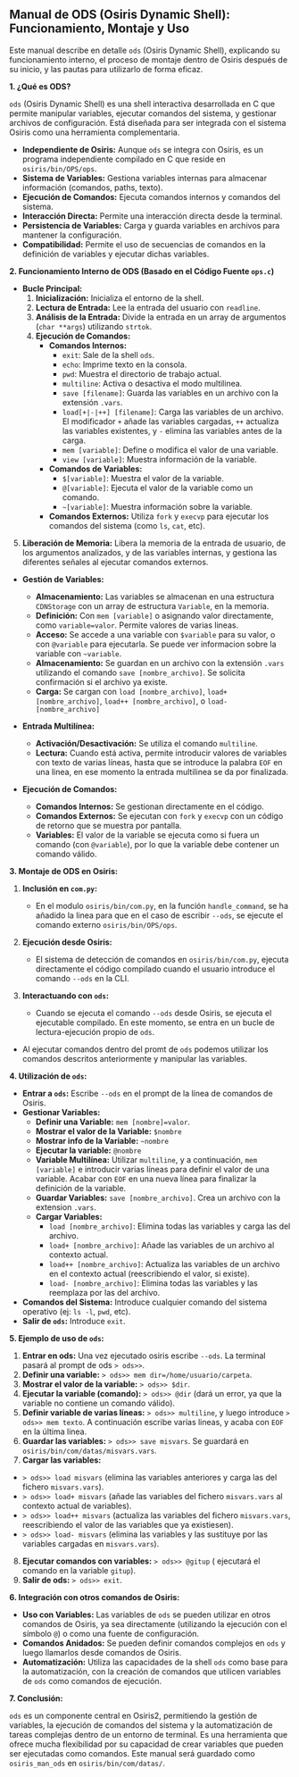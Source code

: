 
## Manual de ODS (Osiris Dynamic Shell): Funcionamiento, Montaje y Uso

Este manual describe en detalle `ods` (Osiris Dynamic Shell), explicando su funcionamiento interno, el proceso de montaje dentro de Osiris después de su inicio, y las pautas para utilizarlo de forma eficaz.

**1. ¿Qué es ODS?**

`ods` (Osiris Dynamic Shell) es una shell interactiva desarrollada en C que permite manipular variables, ejecutar comandos del sistema, y gestionar archivos de configuración. Está diseñada para ser integrada con el sistema Osiris como una herramienta complementaria.

*   **Independiente de Osiris:** Aunque `ods` se integra con Osiris, es un programa independiente compilado en C que reside en `osiris/bin/OPS/ops`.
*   **Sistema de Variables:** Gestiona variables internas para almacenar información (comandos, paths, texto).
*   **Ejecución de Comandos:** Ejecuta comandos internos y comandos del sistema.
*   **Interacción Directa:** Permite una interacción directa desde la terminal.
*   **Persistencia de Variables:** Carga y guarda variables en archivos para mantener la configuración.
*   **Compatibilidad:** Permite el uso de secuencias de comandos en la definición de variables y ejecutar dichas variables.

**2. Funcionamiento Interno de ODS (Basado en el Código Fuente `ops.c`)**

*   **Bucle Principal:**
    1.  **Inicialización:** Inicializa el entorno de la shell.
    2.  **Lectura de Entrada:** Lee la entrada del usuario con `readline`.
    3.  **Análisis de la Entrada:** Divide la entrada en un array de argumentos (`char **args`) utilizando `strtok`.
    4.  **Ejecución de Comandos:**
        *   **Comandos Internos:**
            *   `exit`: Sale de la shell `ods`.
            *   `echo`: Imprime texto en la consola.
            *   `pwd`: Muestra el directorio de trabajo actual.
            *  `multiline`: Activa o desactiva el modo multilinea.
            *    `save [filename]`: Guarda las variables en un archivo con la extensión `.vars`.
            *   `load[+|-|++] [filename]`: Carga las variables de un archivo. El modificador `+` añade las variables cargadas, `++` actualiza las variables existentes, y `-` elimina las variables antes de la carga.
            *  `mem [variable]`: Define o modifica el valor de una variable.
            * `view [variable]`: Muestra información de la variable.
        *   **Comandos de Variables:**
            *   `$[variable]`: Muestra el valor de la variable.
             *  `@[variable]`: Ejecuta el valor de la variable como un comando.
             * `~[variable]`: Muestra información sobre la variable.
        *   **Comandos Externos:** Utiliza `fork` y `execvp` para ejecutar los comandos del sistema (como `ls`, `cat`, etc).
   5.  **Liberación de Memoria:** Libera la memoria de la entrada de usuario, de los argumentos analizados, y de las variables internas, y gestiona las diferentes señales al ejecutar comandos externos.

*   **Gestión de Variables:**
    *   **Almacenamiento:** Las variables se almacenan en una estructura `CDNStorage` con un array de estructura `Variable`, en la memoria.
    *   **Definición:**  Con `mem [variable]` o asignando valor directamente, como `variable=valor`. Permite valores de varias lineas.
    *   **Acceso:** Se accede a una variable con `$variable` para su valor, o con `@variable` para ejecutarla. Se puede ver informacion sobre la variable con `~variable`.
    *   **Almacenamiento:**  Se guardan en un archivo con la extensión `.vars` utilizando el comando `save [nombre_archivo]`. Se solicita confirmación si el archivo ya existe.
    *   **Carga:** Se cargan con `load [nombre_archivo]`, `load+ [nombre_archivo]`, `load++ [nombre_archivo]`, o  `load- [nombre_archivo]`

*   **Entrada Multilínea:**
    *   **Activación/Desactivación:** Se utiliza el comando `multiline`.
    *   **Lectura:** Cuando está activa, permite introducir valores de variables con texto de varias líneas,  hasta que se introduce la palabra `EOF` en una linea, en ese momento la entrada multilinea se da por finalizada.

*   **Ejecución de Comandos:**
    *   **Comandos Internos:** Se gestionan directamente en el código.
    *   **Comandos Externos:** Se ejecutan con `fork` y `execvp` con un código de retorno que se muestra por pantalla.
    *   **Variables:** El valor de la variable se ejecuta como si fuera un comando (con `@variable`), por lo que la variable debe contener un comando válido.

**3. Montaje de ODS en Osiris:**

1.  **Inclusión en `com.py`:**
    *  En el modulo  `osiris/bin/com.py`,  en la función `handle_command`, se ha añadido la linea para que en el caso de escribir `--ods`, se ejecute el comando externo `osiris/bin/OPS/ops`.

2.  **Ejecución desde Osiris:**
    *  El sistema de detección de comandos en `osiris/bin/com.py`, ejecuta directamente el código compilado cuando el usuario introduce el comando `--ods` en la CLI.

3.  **Interactuando con `ods`:**
    *   Cuando se ejecuta el comando `--ods`  desde Osiris, se ejecuta el ejecutable compilado. En este momento,  se entra en un bucle de lectura-ejecución propio de `ods`.
   *  Al ejecutar comandos dentro del promt de `ods` podemos utilizar los comandos descritos anteriormente y manipular las variables.

**4. Utilización de `ods`:**

*   **Entrar a `ods`:** Escribe `--ods` en el prompt de la línea de comandos de Osiris.
*   **Gestionar Variables:**
    *   **Definir una Variable:** `mem [nombre]=valor`.
    *   **Mostrar el valor de la Variable:** `$nombre`
     * **Mostrar info de la Variable:** `~nombre`
    *  **Ejecutar la variable:**  `@nombre`
    *    **Variable Multilínea:** Utilizar `multiline`,  y a continuación, `mem [variable]` e introducir varias líneas para definir el valor de una variable. Acabar con `EOF` en una nueva línea para finalizar la definición de la variable.
    *   **Guardar Variables:** `save [nombre_archivo]`. Crea un archivo con la extension `.vars`.
    *  **Cargar Variables:**
          *   `load [nombre_archivo]`: Elimina todas las variables y carga las del archivo.
         *    `load+ [nombre_archivo]`: Añade las variables de un archivo al contexto actual.
          *  `load++ [nombre_archivo]`: Actualiza las variables de un archivo en el contexto actual (reescribiendo el valor, si existe).
         *    `load- [nombre_archivo]`: Elimina todas las variables y las reemplaza por las del archivo.
*   **Comandos del Sistema:** Introduce cualquier comando del sistema operativo (ej: `ls -l`, `pwd`, etc).
*   **Salir de `ods`:** Introduce `exit`.

**5. Ejemplo de uso de `ods`:**

1. **Entrar en ods:** Una vez ejecutado osiris escribe `--ods`. La terminal pasará al prompt de ods `> ods>>`.
2.  **Definir una variable:** `> ods>> mem dir=/home/usuario/carpeta`.
3.  **Mostrar el valor de la variable:** `> ods>> $dir`.
4.  **Ejecutar la variable (comando):** `> ods>> @dir` (dará un error, ya que la variable no contiene un comando válido).
5. **Definir variable de varias líneas:** `> ods>> multiline`, y luego introduce `> ods>> mem texto`. A continuación escribe varias lineas, y acaba con `EOF` en la última linea.
6.  **Guardar las variables:** `> ods>> save misvars`. Se guardará en  `osiris/bin/com/datas/misvars.vars`.
7.  **Cargar las variables:**
   *   `> ods>> load misvars` (elimina las variables anteriores y carga las del fichero `misvars.vars`).
   *  `> ods>> load+ misvars` (añade las variables del fichero `misvars.vars` al contexto actual de variables).
  *   `> ods>> load++ misvars` (actualiza las variables del fichero `misvars.vars`, reescribiendo el valor de las variables que ya existiesen).
  *   `> ods>> load- misvars` (elimina las variables y las sustituye por las variables cargadas en `misvars.vars`).
8.  **Ejecutar comandos con variables:** `> ods>> @gitup` ( ejecutará el comando en la variable `gitup`).
9.  **Salir de ods:** `> ods>> exit`.

**6. Integración con otros comandos de Osiris:**

*   **Uso con Variables:** Las variables de `ods` se pueden utilizar en otros comandos de Osiris, ya sea directamente (utilizando la ejecución con el símbolo `@`) o como una fuente de configuración.
*   **Comandos Anidados:** Se pueden definir comandos complejos en `ods` y luego llamarlos desde comandos de Osiris.
 *    **Automatización:** Utiliza las capacidades de la shell `ods` como base para la automatización, con la creación de comandos que utilicen variables de `ods` como comandos de ejecución.

**7. Conclusión:**

`ods` es un componente central en Osiris2, permitiendo la gestión de variables, la ejecución de comandos del sistema y la automatización de tareas complejas dentro de un entorno de terminal. Es una herramienta que ofrece mucha flexibilidad por su capacidad de crear variables que pueden ser ejecutadas como comandos.
Este manual será guardado como `osiris_man_ods` en `osiris/bin/com/datas/`.


